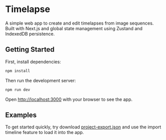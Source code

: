# Timelapse 

A simple web app to create and edit timelapses from image sequences. Built with Next.js and global state management using Zustand and IndexedDB persistence. 

## Getting Started

First, install dependencies:

```bash
npm install
```

Then run the development server:

```bash
npm run dev
```

Open [http://localhost:3000](http://localhost:3000) with your browser to see the app.


## Examples

To get started quickly, try download [project-export.json](examples/project-export.json) and use the import timeline feature to load it into the app.